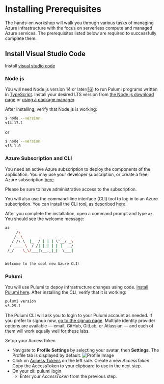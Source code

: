 # Installing Prerequisites

The hands-on workshop will walk you through various tasks of managing Azure infrastructure with the focus on serverless compute and managed Azure services. The prerequisites listed below are required to successfully complete them.

## Install Visual Studio Code
   Install [visual studio code](https://code.visualstudio.com/download)

### Node.js

You will need Node.js version 14 or later([16](https://nodejs.org/en/about/releases/)) to run Pulumi programs written in [TypeScript](https://www.typescriptlang.org/).
Install your desired LTS version from [the Node.js download page](https://nodejs.org/en/download/) or
[using a package manager](https://nodejs.org/en/download/package-manager/).

After installing, verify that Node.js is working:

```bash
$ node --version
v14.17.1
```

or

```bash
$ node --version
v16.1.0
```

### Azure Subscription and CLI

You need an active Azure subscription to deploy the components of the application. You may use your developer subscription, or create a free Azure subscription [here](https://azure.microsoft.com/free/).

Please be sure to have administrative access to the subscription.

You will also use the command-line interface (CLI) tool to log in to an Azure subscription. You can install the CLI tool, as described [here](https://docs.microsoft.com/en-us/cli/azure/install-azure-cli?view=azure-cli-latest).

After you complete the installation, open a command prompt and type `az`. You should see the welcome message:

```bash
az
     /\
    /  \    _____   _ _  ___ _
   / /\ \  |_  / | | | \'__/ _\
  / ____ \  / /| |_| | | |  __/
 /_/    \_\/___|\__,_|_|  \___|


Welcome to the cool new Azure CLI!
```

### Pulumi

You will use Pulumi to depoy infrastructure changes using code. [Install Pulumi here](https://www.pulumi.com/docs/get-started/install/). After installing the CLI, verify that it is working:

```bash
pulumi version
v3.25.1
```

The Pulumi CLI will ask you to login to your Pulumi account as needed. If you prefer to signup now, [go to the signup page](http://app.pulumi.com/signup). Multiple identity provider options are available &mdash; email, GitHub, GitLab, or Atlassian &mdash; and each of them will work equally well for these labs.

Setup your AccessToken
- Navigate to **Profile Settings** by selecting your avatar, then **Settings**. The Profile tab is displayed by default. ![Profile Image](https://www.pulumi.com/docs/intro/pulumi-service/accounts/#profile)
- Click on [Access Tokens](https://www.pulumi.com/docs/intro/console/accounts/#access-tokens) on the left side. Create a new *AccessToken*. Copy the AccessToken to your clipboard to use in the next step.
- On your cli: pulumi login
  - Enter your *AccessToken* from the previous step.